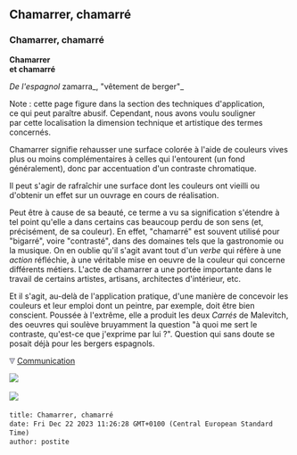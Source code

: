 ## Chamarrer, chamarré
### Chamarrer, chamarré
 **Chamarrer  
et chamarré**

_De l'espagnol_ zamarra_, "vêtement de berger"_

Note : cette page figure dans la section des techniques d'application,  
ce qui peut paraître abusif. Cependant, nous avons voulu souligner  
par cette localisation la dimension technique et artistique des termes concernés.

Chamarrer signifie rehausser une surface colorée à l'aide de couleurs vives plus ou moins complémentaires à celles qui l'entourent (un fond généralement), donc par accentuation d'un contraste chromatique.

Il peut s'agir de rafraîchir une surface dont les couleurs ont vieilli ou d'obtenir un effet sur un ouvrage en cours de réalisation.

Peut être à cause de sa beauté, ce terme a vu sa signification s'étendre à tel point qu'elle a dans certains cas beaucoup perdu de son sens (et, précisément, de sa couleur). En effet, "chamarré" est souvent utilisé pour "bigarré", voire "contrasté", dans des domaines tels que la gastronomie ou la musique. On en oublie qu'il s'agit avant tout d'un _verbe_ qui réfère à une _action_ réfléchie, à une véritable mise en oeuvre de la couleur qui concerne différents métiers. L'acte de chamarrer a une portée importante dans le travail de certains artistes, artisans, architectes d'intérieur, etc.

Et il s'agit, au-delà de l'application pratique, d'une manière de concevoir les couleurs et leur emploi dont un peintre, par exemple, doit être bien conscient. Poussée à l'extrême, elle a produit les deux _Carrés_ de Malevitch, des oeuvres qui soulève bruyamment la question "à quoi me sert le contraste, qu'est-ce que j'exprime par lui ?". Question qui sans doute se posait déjà pour les bergers espagnols.



![](images/flechebas.gif) [Communication](http://www.artrealite.com/annonceurs.htm) 

[![](https://cbonvin.fr/sites/regie.artrealite.com/visuels/campagne1.png)](index-2.html#20131014)

![](https://cbonvin.fr/sites/regie.artrealite.com/visuels/campagne2.png)
```
title: Chamarrer, chamarré
date: Fri Dec 22 2023 11:26:28 GMT+0100 (Central European Standard Time)
author: postite
```
